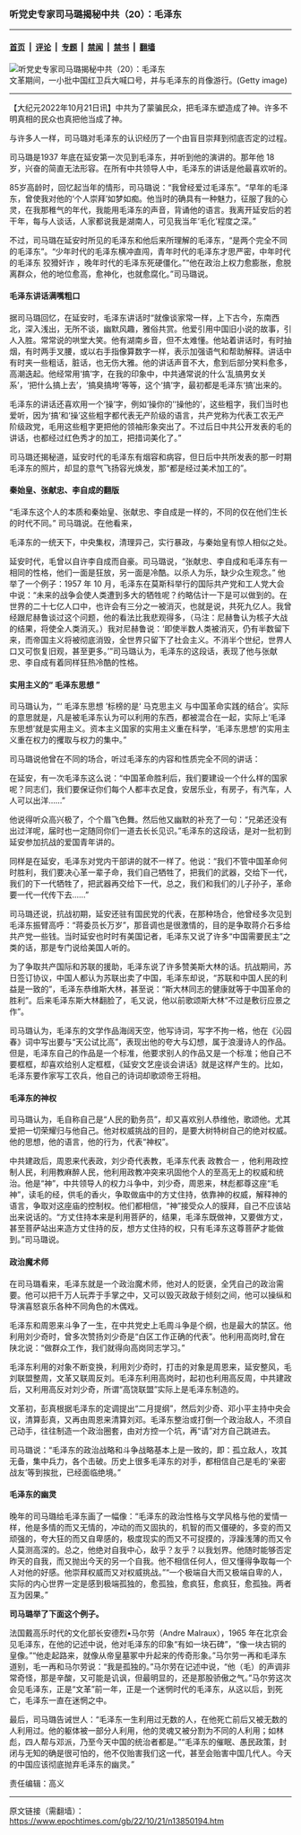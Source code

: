 ### 听党史专家司马璐揭秘中共（20）：毛泽东

---

#### [首页](../../../..?n13850194) &nbsp;|&nbsp; [评论](../../../../../epoch-comment?n13850194) &nbsp;|&nbsp; [专题](../../../../../epoch-special?n13850194) &nbsp;|&nbsp; [禁闻](../../../../../epoch-news?n13850194) &nbsp;|&nbsp; [禁书](../../../../../books?n13850194) &nbsp;|&nbsp; [翻墙](https://github.com/gfw-breaker/nogfw/blob/master/README.md?n13850194)


<div><img alt="听党史专家司马璐揭秘中共（20）：毛泽东" class="attachment-djy_600_400 size-djy_600_400 wp-post-image" src="https://i.epochtimes.com/assets/uploads/2022/10/id13850307-2022-03-15_160459--600x400.jpeg"/>
<div class="caption">
 文革期间，一小批中国红卫兵大喊口号，并与毛泽东的肖像游行。(Getty image)
</div></div><hr/><div class="post_content" id="artbody" itemprop="articleBody">
 <!-- article content begin -->
 <p>
  【大纪元2022年10月21日讯】中共为了蒙骗民众，把毛泽东塑造成了神。许多不明真相的民众也真把他当成了神。
 </p>
 <p>
  与许多人一样，司马璐对毛泽东的认识经历了一个由盲目崇拜到彻底否定的过程。
 </p>
 <p>
  司马璐是1937 年底在延安第一次见到毛泽东，并听到他的演讲的。那年他 18 岁，兴奋的简直无法形容。在所有中共领导人中，毛泽东的讲话是他最喜欢听的。
 </p>
 <p>
  85岁高龄时，回忆起当年的情形，司马璐说：“我曾经爱过毛泽东”。“早年的毛泽东，曾使我对他的‘个人崇拜’如梦如痴。他当时的确具有一种魅力，征服了我的心灵，在我那稚气的年代，我能用毛泽东的声音，背诵他的语言。我离开延安后的若干年，每与人谈话，人家都说我是湖南人，可见我当年‘毛化’程度之深。”
 </p>
 <p>
  不过，司马璐在延安时所见的毛泽东和他后来所理解的毛泽东，“是两个完全不同的毛泽东”。“少年时代的毛泽东横冲直闯，青年时代的毛泽东才思严密，中年时代的毛泽东
  <ok href="https://www.epochtimes.com/gb/tag/%E7%8B%A1%E7%8C%BE%E5%A5%B8%E8%AF%88.html">
   狡猾奸诈
  </ok>
  ，晚年时代的毛泽东死硬僵化。”“他在政治上权力愈膨胀，愈脱离群众，他的地位愈高，愈神化，也就愈腐化。”司马璐说。
 </p>
 <h4>
  毛泽东讲话满嘴粗口
 </h4>
 <p>
  据司马璐回忆，在延安时，毛泽东讲话时“就像谈家常一样，上下古今，东南西北，深入浅出，无所不谈，幽默风趣，雅俗共赏。他爱引用中国旧小说的故事，引人入胜。常常说的哄堂大笑。他有湖南乡音，但不太难懂。他站着讲话时，有时抽烟，有时两手叉腰，或以右手指像算数字一样，表示加强语气和帮助解释。讲话中有时夹一些粗话，脏话，也无伤大雅。他的讲话声音不大，愈到后部分笑料愈多，高潮迭起。他经常用‘搞’字，在我的印象中，中共通常说的什么‘乱搞男女关系’，‘把什么搞上去’，‘搞臭搞垮’等等，这个‘搞’字，最初都是毛泽东‘搞’出来的。
 </p>
 <p>
  毛泽东的讲话还喜欢用一个‘操’字，例如‘操你的’‘操他的’，这些粗字，我们当时也爱听，因为‘搞’和‘操’这些粗字都代表无产阶级的语言，共产党称为代表工农无产阶级政党，毛用这些粗字更把他的领袖形象突出了。不过后日中共公开发表的毛的讲话，也都经过红色秀才的加工，把措词美化了。”
 </p>
 <p>
  司马璐还揭秘道，延安时代的毛泽东有烟容和病容，但日后中共所发表的那一时期毛泽东的照片，却显的意气飞扬容光焕发，那“都是经过美术加工的”。
 </p>
 <h4>
  秦始皇、张献忠、李自成的翻版
 </h4>
 <p>
  “毛泽东这个人的本质和秦始皇、张献忠、李自成是一样的，不同的仅在他们生长的时代不同。” 司马璐说。在他看来，
 </p>
 <p>
  毛泽东的一统天下，中央集权，清理异己，实行暴政，与秦始皇有惊人相似之处。
 </p>
 <p>
  延安时代，毛曾以自许李自成而自豪。司马璐说，“张献忠、李自成和毛泽东有一相同的性格，他们一面是狂放，另一面是冷酷。以杀人为乐，缺少众生观念。” 他举了一个例子：1957 年 10 月，毛泽东在莫斯科举行的国际共产党和工人党大会中说：“未来的战争会使人类遭到多大的牺牲呢？约略估计一下是可以做到的。在世界的二十七亿人口中，也许会有三分之一被消灭，也就是说，共死九亿人。我曾经跟尼赫鲁谈过这个问题，他的看法比我悲观得多，（马注：尼赫鲁认为核子大战的结果，将使全人类消灭。）我对尼赫鲁说：‘即使半数人类被消灭，仍有半数留下来，而帝国主义将被彻底消毁，全世界只留下了社会主义。不消半个世纪，世界人口又可恢复旧观，甚至更多。’”司马璐认为，毛泽东的这段话，表现了他与张献忠、李自成有着同样狂热冷酷的性格。
 </p>
 <h4>
  实用主义的“
  <ok href="https://www.epochtimes.com/gb/tag/%E6%AF%9B%E6%B3%BD%E4%B8%9C%E6%80%9D%E6%83%B3.html">
   毛泽东思想
  </ok>
  ”
 </h4>
 <p>
  司马璐认为，“‘
  <ok href="https://www.epochtimes.com/gb/tag/%E6%AF%9B%E6%B3%BD%E4%B8%9C%E6%80%9D%E6%83%B3.html">
   毛泽东思想
  </ok>
  ’标榜的是‘
  <ok href="https://www.epochtimes.com/gb/tag/%E9%A9%AC%E5%85%8B%E6%80%9D%E4%B8%BB%E4%B9%89.html">
   马克思主义
  </ok>
  与中国革命实践的结合’。实际的意思就是，凡是被毛泽东认为可以利用的东西，都被混合在一起，实际上‘毛泽东思想’就是实用主义。资本主义国家的实用主义重在科学，‘毛泽东思想’的实用主义重在权力的攫取与权力的集中。”
 </p>
 <p>
  司马璐说他曾在不同的场合，听过毛泽东的内容和性质完全不同的讲话：
 </p>
 <p>
  在延安，有一次毛泽东这么说：“中国革命胜利后，我们要建设一个什么样的国家呢？同志们，我们要保证你们每个人都丰衣足食，安居乐业，有房子，有汽车，人人可以出洋……”
 </p>
 <p>
  他说得听众高兴极了，个个眉飞色舞。然后他又幽默的补充了一句：“兄弟还没有出过洋呢，届时也一定随同你们一道去长长见识。”毛泽东的这段话，是对一批初到延安参加抗战的爱国青年讲的。
 </p>
 <p>
  同样是在延安，毛泽东对党内干部讲的就不一样了。他说：“我们不管中国革命何时胜利，我们要决心革一辈子命，我们自己牺牲了，把我们的武器，交给下一代，我们的下一代牺牲了，把武器再交给下一代，总之，我们和我们的儿子孙子，革命要一代一代传下去……”
 </p>
 <p>
  司马璐还说，抗战初期，延安还驻有国民党的代表，在那种场合，他曾经多次见到毛泽东振臂高呼：“蒋委员长万岁”，那音调也是很激情的，目的是争取蒋介石多给共产党一些钱。当时延安也时时有美国记者，毛泽东又说了许多“中国需要民主”之类的话，那是专门说给美国人听的。
 </p>
 <p>
  为了争取共产国际和苏联的援助，毛泽东说了许多赞美斯大林的话。抗战期间，苏日签订协议，中国人都认为苏联出卖了中国，毛泽东却说，“苏联和中国人民的利益是一致的”，毛泽东恭维斯大林，甚至说：“斯大林同志的健康就等于中国革命的胜利”。后来毛泽东斯大林翻脸了，毛又说，他以前歌颂斯大林“不过是敷衍应景之作”。
 </p>
 <p>
  司马璐认为，毛泽东的文学作品海阔天空，他写诗词，写字不拘一格，他在《沁园春》词中写出要与“天公试比高”，表现出他的夸大与幻想，属于浪漫诗人的作品。但是，毛泽东自己的作品是一个标准，他要求别人的作品又是一个标准；他自己不要框框，却喜欢给别人定框框，《延安文艺座谈会讲话》就是这样产生的。比如，毛泽东要作家写工农兵，他自己的诗词却歌颂帝王将相。
 </p>
 <h4>
  毛泽东的神权
 </h4>
 <p>
  司马璐认为，毛自称自己是“人民的勤务员”，却又喜欢别人恭维他，歌颂他。尤其爱把一切荣耀归与他自己。他对权威挑战的目的，是要大树特树自己的绝对权威。他的思想，他的语言，他的行为，代表“神权”。
 </p>
 <p>
  中共建政后，周恩来代表政，刘少奇代表教，毛泽东代表
  <ok href="https://www.epochtimes.com/gb/tag/%E6%94%BF%E6%95%99%E5%90%88%E4%B8%80.html">
   政教合一
  </ok>
  ，他利用政控制人民，利用教麻醉人民，他利用政教冲突来巩固他个人的至高无上的权威和统治。他是“神”，中共领导人的权力斗争中，刘少奇，周恩来，林彪都尊这座“毛神”，读毛的经，供毛的香火，争取做庙中的方丈住持，依靠神的权威，解释神的语言，争取对这座庙的控制权。他们都相信，“神”接受众人的膜拜，自己不应该站出来说话的。“方丈住持本来是利用菩萨的，结果，毛泽东既做神，又要做方丈，甚至菩萨站出来造方丈住持的反，想方丈住持的权，只有毛泽东这尊菩萨才能做到。”司马璐说。
 </p>
 <h4>
  政治魔术师
 </h4>
 <p>
  在司马璐看来，毛泽东就是一个政治魔术师，他对人的贬褒，全凭自己的政治需要。他可以把千万人玩弄于手掌之中，又可以毁灭政敌于倾刻之间，他可以操纵和导演喜怒哀乐各种不同角色的木偶戏。
 </p>
 <p>
  毛泽东和周恩来斗争了一生，在中共党史上毛周斗争是个纲，也是最大的禁区。他利用刘少奇时，曾多次赞扬刘少奇是“白区工作正确的代表”。他利用高岗时,曾在陕北说：“做群众工作，我们就得向高岗同志学习。”
 </p>
 <p>
  毛泽东利用的对象不断变换，利用刘少奇时，打击的对象是周恩来，延安整风，毛刘联盟整周，文革又联周反刘。毛泽东利用高岗时，起初也利用高反周，中共建政后，又利用高反对刘少奇，所谓“高饶联盟”实际上是毛泽东制造的。
 </p>
 <p>
  文革初，彭真根据毛泽东的定调提出“二月提纲”，然后刘少奇、邓小平主持中央会议，清算彭真，又再由周恩来清算刘邓。毛泽东整治或打倒一个政治敌人，不须自己动手，往往制造一个政治圈套，由对方控一个坑，再“请”对方自己跳进去。
 </p>
 <p>
  司马璐说：“毛泽东的政治战略和斗争战略基本上是一致的，即：孤立敌人，攻其无备，集中兵力，各个击破。历史上很多毛泽东的对手，都相信自己是毛的‘亲密战友’等到挨批，已经面临绝境。”
 </p>
 <h4>
  毛泽东的幽灵
 </h4>
 <p>
  晚年的司马璐给毛泽东画了一幅像：“毛泽东的政治性格与文学风格与他的爱情一样，他是多情的而又无情的，冲动的而又固执的，机智的而又僵硬的，多变的而又顽强的，夸大狂的而又自卑感的，极度现实的而又不可捉摸的，浮躁浅薄的而又令人莫测高深的。总之，他绝对自我中心，敌乎？友乎？以我划界。他随时能够否定昨天的自我，而又抛出今天的另一个自我。他不相信任何人，但又懂得争取每一个人对他的好感。他崇拜权威而又对权威挑战。”“一个极端自大而又极端自卑的人，实际的内心世界一定是感到极端孤独的，愈孤独，愈疯狂，愈疯狂，愈孤独。两者互为因果。”
 </p>
 <p>
  <strong>
   司马璐举了下面这个例子。
  </strong>
 </p>
 <p>
  法国戴高乐时代的文化部长安德烈•马尔劳（Andre Malraux），1965 年在北京会见毛泽东，在他的记述中说，他对毛泽东的印象“有如一块石碑”，“像一块古铜的皇像。”“他走起路来，就像从帝皇墓冢中升起来的传奇形象。”马尔劳一再和毛泽东道别，毛一再和马尔劳说：“我是孤独的。”马尔劳在记述中说，“他（毛）的声调非常奇怪，那是辛酸，又可能是讥讽，但最明显的，还是那股骄傲之气。”马尔劳这次会见毛泽东，正是“文革”前一年，正是一个迷惘时代的毛泽东，从这以后，到死亡，毛泽东一直在迷惘之中。
 </p>
 <p>
  最后，司马璐告诫世人：“毛泽东一生利用过无数的人，在他死亡前后又被无数的人利用过。他的躯体被一部分人利用，他的灵魂又被分割为不同的人利用；如林彪，四人帮与邓派，乃至今天中国的统治者都是。”“毛泽东的催眠、愚民政策，封闭与无知的确是很可怕的，他不仅贻害我们这一代，甚至会贻害中国几代人。今天的中国应该彻底抛弃毛泽东的幽灵。”
 </p>
 <p>
  责任编辑：高义
 </p>
 <!-- article content end -->
 <div id="below_article_ad">
 </div>
</div>


---

原文链接（需翻墙）：https://www.epochtimes.com/gb/22/10/21/n13850194.htm